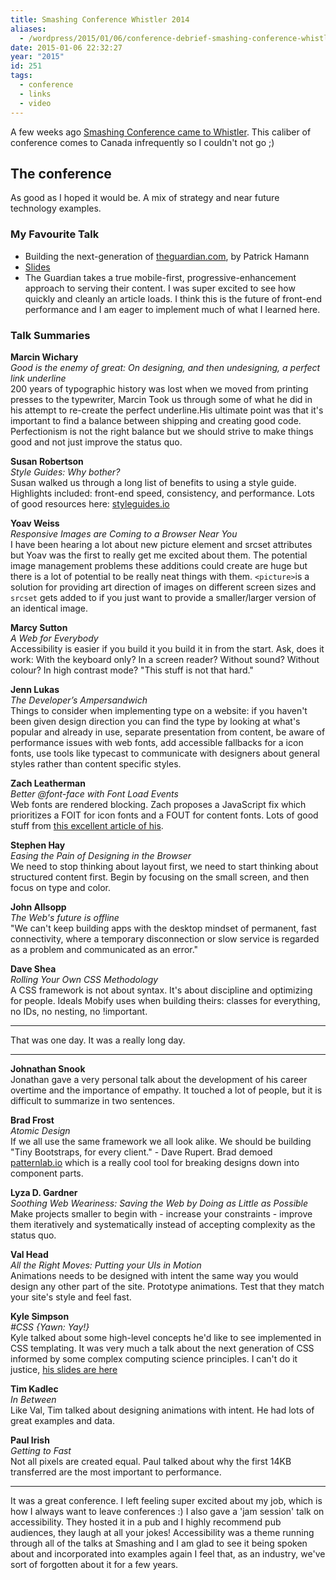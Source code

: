 ```yaml
---
title: Smashing Conference Whistler 2014
aliases:
  - /wordpress/2015/01/06/conference-debrief-smashing-conference-whistler-2014/ ‎
date: 2015-01-06 22:32:27
year: "2015"
id: 251
tags:
  - conference
  - links
  - video
---
```

A few weeks ago [Smashing Conference came to Whistler](http://smashingconf.com/whistler-2014/). This caliber of conference comes to Canada infrequently so I couldn't not go ;)

## The conference

As good as I hoped it would be. A mix of strategy and near future technology examples.

### My Favourite Talk

* Building the next-generation of [theguardian.com](http://theguardian.com), by Patrick Hamann
* [Slides](https://speakerdeck.com/patrickhamann/building-theguardian-dot-com)
* The Guardian takes a true mobile-first, progressive-enhancement approach to serving their content. I was super excited to see how quickly and cleanly an article loads. I think this is the future of front-end performance and I am eager to implement much of what I learned here.

### Talk Summaries

**Marcin Wichary**<br>
_Good is the enemy of great: On designing, and then undesigning, a perfect link underline_<br>
200 years of typographic history was lost when we moved from printing presses to the typewriter, Marcin Took us through some of what he did in his attempt to re-create the perfect underline.His ultimate point was that it's important to find a balance between shipping and creating good code. Perfectionism is not the right balance but we should strive to make things good and not just improve the status quo.

**Susan Robertson**<br>
_Style Guides: Why bother?_<br>
Susan walked us through a long list of benefits to using a style guide. Highlights included: front-end speed, consistency, and performance. Lots of good resources here: [styleguides.io](http://styleguides.io)

**Yoav Weiss**<br>
_Responsive Images are Coming to a Browser Near You_<br>
I have been hearing a lot about new picture element and srcset attributes but Yoav was the first to really get me excited about them. The potential image management problems these additions could create are huge but there is a lot of potential to be really neat things with them. `<picture>`is a solution for providing art direction of images on different screen sizes and `srcset` gets added to  if you just want to provide a smaller/larger version of an identical image.

**Marcy Sutton**<br>
_A Web for Everybody_<br>
Accessibility is easier if you build it you build it in from the start. Ask, does it work: With the keyboard only? In a screen reader? Without sound? Without colour? In high contrast mode? "This stuff is not that hard."

**Jenn Lukas**<br>
_The Developer’s Ampersandwich_<br>
Things to consider when implementing type on a website: if you haven't been given design direction you can find the type by looking at what's popular and already in use, separate presentation from content, be aware of performance issues with web fonts, add accessible fallbacks for a icon fonts, use tools like typecast to communicate with designers about general styles rather than content specific styles.

**Zach Leatherman**<br>
_Better @font-face with Font Load Events_<br>
Web fonts are rendered blocking. Zach proposes a JavaScript fix which prioritizes a FOIT for icon fonts and a FOUT for content fonts. Lots of good stuff from [this excellent article of his](http://www.filamentgroup.com/lab/bulletproof_icon_fonts.html).

**Stephen Hay**<br>
_Easing the Pain of Designing in the Browser_<br>
We need to stop thinking about layout first, we need to start thinking about structured content first. Begin by focusing on the small screen, and then focus on type and color.

**John Allsopp**<br>
_The Web's future is offline_<br>
"We can't keep building apps with the desktop mindset of permanent, fast connectivity, where a temporary disconnection or slow service is regarded as a problem and communicated as an error."

**Dave Shea**<br>
_Rolling Your Own CSS Methodology_<br>
A CSS framework is not about syntax. It's about discipline and optimizing for people. Ideals Mobify uses when building theirs: classes for everything, no IDs, no nesting, no !important.

* * *

That was one day. It was a really long day.

* * *

**Johnathan Snook** <br>
Jonathan gave a very personal talk about the development of his career overtime and the importance of empathy. It touched a lot of people, but it is difficult to summarize in two sentences.

**Brad Frost**<br>
_Atomic Design_<br>
If we all use the same framework we all look alike. We should be building "Tiny Bootstraps, for every client." - Dave Rupert. Brad demoed [patternlab.io](http://patternlab.io) which is a really cool tool for breaking designs down into component parts.

**Lyza D. Gardner**<br>
_Soothing Web Weariness: Saving the Web by Doing as Little as Possible_<br>
Make projects smaller to begin with - increase your constraints - improve them iteratively and systematically instead of accepting complexity as the status quo.

**Val Head**<br>
_All the Right Moves: Putting your UIs in Motion_<br>
Animations needs to be designed with intent the same way you would design any other part of the site. Prototype animations. Test that they match your site's style and feel fast.

**Kyle Simpson**<br>
_#CSS {Yawn: Yay!}_<br>
Kyle talked about some high-level concepts he'd like to see implemented in CSS templating. It was very much a talk about the next generation of CSS informed by some complex computing science principles. I can't do it justice, [his slides are here](https://speakerdeck.com/getify/number-css-yawn-yay)

**Tim Kadlec**<br>
_In Between_<br>
Like Val, Tim talked about designing animations with intent. He had lots of great examples and data.

**Paul Irish**<br>
_Getting to Fast_<br>
Not all pixels are created equal. Paul talked about why the first 14KB transferred are the most important to performance.

* * *

It was a great conference. I left feeling super excited about my job, which is how I always want to leave conferences :) I also gave a 'jam session' talk on accessibility. They hosted it in a pub and I highly recommend pub audiences, they laugh at all your jokes! Accessibility was a theme running through all of the talks at Smashing and I am glad to see it being spoken about and incorporated into examples again I feel that, as an industry, we've sort of forgotten about it for a few years.
